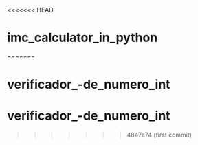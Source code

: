 <<<<<<< HEAD
# imc_calculator_in_python
=======
# verificador_-de_numero_int
# verificador_-de_numero_int
>>>>>>> 4847a74 (first commit)
